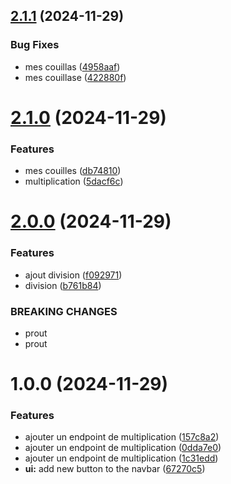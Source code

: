 ## [2.1.1](https://github.com/troullandWesign/semantic-release/compare/v2.1.0...v2.1.1) (2024-11-29)


### Bug Fixes

* mes couillas ([4958aaf](https://github.com/troullandWesign/semantic-release/commit/4958aaf543562c8922358f6d484bb3ee57c9d6dc))
* mes couillase ([422880f](https://github.com/troullandWesign/semantic-release/commit/422880f607b369dbfc76f1ecdd2df59e1188164e))

# [2.1.0](https://github.com/troullandWesign/semantic-release/compare/v2.0.0...v2.1.0) (2024-11-29)


### Features

* mes couilles ([db74810](https://github.com/troullandWesign/semantic-release/commit/db74810253571a34c574b2e76f153938fcba90f5))
* multiplication ([5dacf6c](https://github.com/troullandWesign/semantic-release/commit/5dacf6cdda4b4991956f2ca80f52f26296c30e74))

# [2.0.0](https://github.com/troullandWesign/semantic-release/compare/v1.0.0...v2.0.0) (2024-11-29)


### Features

* ajout division ([f092971](https://github.com/troullandWesign/semantic-release/commit/f092971cb66d610fc88a9c719da90f045d29e8d9))
* division ([b761b84](https://github.com/troullandWesign/semantic-release/commit/b761b8423f9c7c3ee9e8daefe90819522d3e6e32))


### BREAKING CHANGES

* prout
* prout

# 1.0.0 (2024-11-29)


### Features

* ajouter un endpoint de multiplication ([157c8a2](https://github.com/troullandWesign/semantic-release/commit/157c8a2a47a8e96338dbdcbb06d107f35c7ec5c1))
* ajouter un endpoint de multiplication ([0dda7e0](https://github.com/troullandWesign/semantic-release/commit/0dda7e0e35b88adf6405576a087b99e4d702f11f))
* ajouter un endpoint de multiplication ([1c31edd](https://github.com/troullandWesign/semantic-release/commit/1c31edd849201be117438cbee706361ad8be9882))
* **ui:** add new button to the navbar ([67270c5](https://github.com/troullandWesign/semantic-release/commit/67270c5bbee5166f6dc6eb1620a6020bb7fb8d55))

